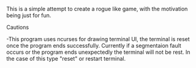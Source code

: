This is a simple attempt to create a rogue like game, with the motivation being just for fun.

Cautions

-This program uses ncurses for drawing terminal UI, the terminal is reset once the program ends successfully. Currently if a segmentaion fault occurs or the program ends unexpectedly the terminal will not be rest. In the case of this type "reset" or restart terminal.